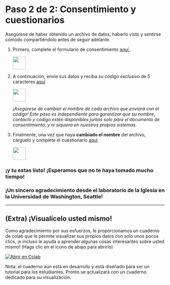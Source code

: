 # Paso 2 de 2: Consentimiento y cuestionarios

Asegúrese de haber obtenido un archivo de datos, haberlo visto y sentirse cómodo compartiéndolo antes de seguir adelante.

1. Primero, complete el formulario de consentimiento <a href="https://redcap.iths.org/surveys/?s=34X3HD7YYL" target="_blank"> aquí </a>.

    <img src = "https://www.flaticon.com/svg/static/icons/svg/2234/2234689.svg" height = "40" width = "40">

2. A continuación, envíe sus datos y reciba su *código exclusivo* de 5 caracteres <a href="https://docs.google.com/forms/d/e/1FAIpQLScIIiCoDeyHSJua0dggl3DbIPoXbTsXZiq2M7ozJJpS9qKqWA/viewform" target="_blank"> aquí </a>

    <img src = "https://user-images.githubusercontent.com/42762378/101791343-6e96b300-3b29-11eb-8947-dc7259ec675a.png" height = "40" width = "40">
   
    *¡Asegúrese de cambiar el nombre de cada archivo que enviará con el código! Este paso es independiente para garantizar que su nombre, contacto y código estén disponibles juntos solo para el documento de consentimiento, y ni siquiera en nuestros propios sistemas.*

3. Finalmente, una vez que haya **cambiado el nombre** del archivo, cárguelo y complete el cuestionario <a href = "https://docs.google.com/forms/d/e/1FAIpQLSemCWlRHmJQAsM_O9g9rORyiRFyMrVUIczpaGzGJbNuIB4jtQ/viewform" target = "_ blank"> aquí </a>

    <img src = "https://www.google.com/images/about/forms-icon.svg" height = "40" width = "40">
    
    
### ¡y tu estas listo! ¡Esperamos que no te haya tomado mucho tiempo!
   
### ¡Un sincero agradecimiento desde el laboratorio de la Iglesia en la Universidad de Washington, Seattle!
   
<hr>
   
## (Extra) ¡Visualícelo usted mismo!

Como agradecimiento por sus esfuerzos, le proporcionamos un cuaderno de colab que le permite visualizar sus propios datos con solo unos pocos clics, ¡e incluso le ayuda a aprender algunas cosas interesantes sobre usted mismo! (Haga clic en el icono de abajo para abrirlo)

[![Abrir en Colab](https://colab.research.google.com/assets/colab-badge.svg)](https://colab.research.google.com/github/invisilico/Tutorial-Notebooks/blob/main/Digital_Behaviour_Notebook.ipynb)

Nota: el cuaderno aún está en desarrollo y está diseñado para ser un tutorial para los estudiantes. Pronto se actualizará con un cuaderno dedicado para su visualización.
